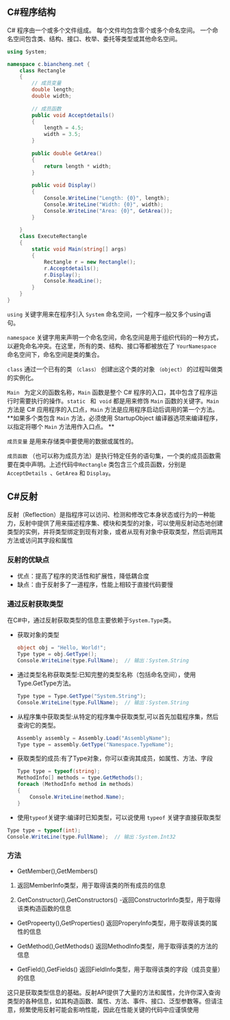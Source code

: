 ## C#程序结构

C# 程序由一个或多个文件组成。 每个文件均包含零个或多个命名空间。 一个命名空间包含类、结构、接口、枚举、委托等类型或其他命名空间。

```c#
using System;

namespace c.biancheng.net {
    class Rectangle 
    {
        // 成员变量
        double length;
        double width;
      
        // 成员函数
        public void Acceptdetails() 
        {
            length = 4.5;  
            width = 3.5;
        }
      
        public double GetArea() 
        {
            return length * width;
        }
      
        public void Display() 
        {
            Console.WriteLine("Length: {0}", length);
            Console.WriteLine("Width: {0}", width);
            Console.WriteLine("Area: {0}", GetArea());
        }
 
    }
    class ExecuteRectangle 
    {
        static void Main(string[] args)
        {
            Rectangle r = new Rectangle();
            r.Acceptdetails();
            r.Display();
            Console.ReadLine();
        }
    }
}
```



`using` 关键字用来在程序引入 `System` 命名空间，一个程序一般又多个using语句。

`namespace` 关键字用来声明一个命名空间，命名空间是用于组织代码的一种方式，以避免命名冲突。在这里，所有的类、结构、接口等都被放在了 `YourNamespace` 命名空间下，命名空间是类的集合。

`class` 通过一个已有的类 `（class）` 创建出这个类的对象 `（object）` 的过程叫做类的实例化。

`Main ` 为定义的函数名称，`Main`  函数是整个 C# 程序的入口，其中包含了程序运行时需要执行的操作。`static ` 和` void` 都是用来修饰 `Main` 函数的关键字。`Main`方法是 C# 应用程序的入口点，`Main`  方法是应用程序启动后调用的第一个方法。 **如果多个类包含 `Main` 方法，必须使用 StartupObject 编译器选项来编译程序，以指定将哪个 `Main` 方法用作入口点。 **

`成员变量` 是用来存储类中要使用的数据或属性的。

`成员函数` （也可以称为成员方法）是执行特定任务的语句集，一个类的成员函数需要在类中声明。上述代码中`Rectangle`  类包含三个成员函数，分别是  `AcceptDetails `、`GetArea`  和 `Display`。



## C#反射

反射（Reflection）是指程序可以访问、检测和修改它本身状态或行为的一种能力，反射中提供了用来描述程序集、模块和类型的对象，可以使用反射动态地创建类型的实例，并将类型绑定到现有对象，或者从现有对象中获取类型，然后调用其方法或访问其字段和属性

### 反射的优缺点

- 优点：提高了程序的灵活性和扩展性，降低耦合度
- 缺点：由于反射多了一道程序，性能上相较于直接代码要慢

### 通过反射获取类型

在C#中，通过反射获取类型的信息主要依赖于`System.Type`类。

- 获取对象的类型

  ```c#
  object obj = "Hello, World!";
  Type type = obj.GetType();
  Console.WriteLine(type.FullName);  // 输出：System.String
  ```
  
- 通过类型名称获取类型:已知完整的类型名称（包括命名空间），使用Type.GetType方法。

  ```c#
  Type type = Type.GetType("System.String");
  Console.WriteLine(type.FullName);  // 输出：System.String
  ```
  
- 从程序集中获取类型:从特定的程序集中获取类型,可以首先加载程序集，然后查询它的类型。

  ```c#
  Assembly assembly = Assembly.Load("AssemblyName");
  Type type = assembly.GetType("Namespace.TypeName");
  ```

- 获取类型的成员:有了Type对象，你可以查询其成员，如属性、方法、字段
  
  ```c#
  Type type = typeof(string);
  MethodInfo[] methods = type.GetMethods();
  foreach (MethodInfo method in methods)
  {
      Console.WriteLine(method.Name);
  }
  ```

-  使用`typeof`关键字:编译时已知类型，可以说使用 `typeof` 关键字直接获取类型

  ```c#
  Type type = typeof(int);
  Console.WriteLine(type.FullName);  // 输出：System.Int32
  ```



### 方法

-  GetMember(),GetMembers()

  1. 返回MemberInfo类型，用于取得该类的所有成员的信息

  2. GetConstructor(),GetConstructors() -返回ConstructorInfo类型，用于取得该类构造函数的信息

-  GetPropeerty(),GetProperties()
    返回ProperyInfo类型，用于取得该类的属性的信息

-  GetMethod(),GetMethods()
    返回MethodInfo类型，用于取得该类的方法的信息
  
-  GetField(),GetFields()
    返回FieldInfo类型，用于取得该类的字段（成员变量）的信息



这只是获取类型信息的基础。反射API提供了大量的方法和属性，允许你深入查询类型的各种信息，如其构造函数、属性、方法、事件、接口、泛型参数等。但请注意，频繁使用反射可能会影响性能，因此在性能关键的代码中应谨慎使用

